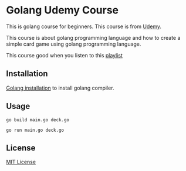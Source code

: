 # Golang Udemy Course

This is golang course for beginners. This course is from [Udemy](https://www.udemy.com/course/learn-how-to-code/).

This course is about golang programming language and how to create a simple card game using golang programming language.

This course good when you listen to this [playlist](https://open.spotify.com/playlist/37i9dQZF1DXdl6IPOySdX4?si=2a61a020af764bd0)

## Installation

[Golang installation](https://go.dev/dl/) to install golang compiler.

## Usage

```
go build main.go deck.go
```

```
go run main.go deck.go
```

## License

[MIT License](https://github.com/rizkyhaksono/go-udemy/blob/main/LICENSE)
